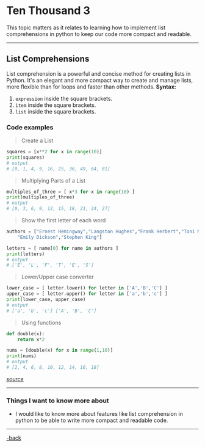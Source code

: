 # Ten Thousand 3

This topic matters as it relates to learning how to implement list comprehensions in python to keep our code more compact and readable. 

---

## List Comprehensions

List comprehension is a powerful and concise method for creating lists in Python. It's an elegant and more compact way to create and manage lists, more flexible than for loops and faster than other methods. **Syntax:**

1. `expression` inside the square brackets.
2. `item` inside the square brackets.
3. `list` inside the square brackets.

### Code examples

>Create a List

```python
squares = [x**2 for x in range(10)]
print(squares)
# output
# [0, 1, 4, 9, 16, 25, 36, 49, 64, 81]
```

>Multiplying Parts of a List

```python
multiples_of_three = [ x*3 for x in range(10) ]
print(multiples_of_three)
# output
# [0, 3, 6, 9, 12, 15, 18, 21, 24, 27]
```

>Show the first letter of each word

```python
authors = ["Ernest Hemingway","Langston Hughes","Frank Herbert","Toni Morrison",
    "Emily Dickson","Stephen King"]

letters = [ name[0] for name in authors ]
print(letters)
# output
# ['E', 'L', 'F', 'T', 'E', 'S']
```

>Lower/Upper case converter

```python
lower_case = [ letter.lower() for letter in ['A','B','C'] ]
upper_case = [ letter.upper() for letter in ['a','b','c'] ]
print(lower_case, upper_case)
# output
# ['a', 'b', 'c'] ['A', 'B', 'C']
```

>Using functions

```python
def double(x):
    return x*2

nums = [double(x) for x in range(1,10)]
print(nums)
# output
# [2, 4, 6, 8, 10, 12, 14, 16, 18]
```

[*source*](https://www.pythonforbeginners.com/basics/list-comprehensions-in-python)

---

### Things I want to know more about

* I would like to know more about features like list comprehension in python to be able to write more compact and readable code.

---

[-back](https://alexriverau.github.io/reading-notes/code401)
